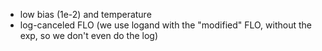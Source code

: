 - low bias (1e-2) and temperature
- log-canceled FLO (we use logand with the "modified" FLO, without the exp, so we don't even do the log)